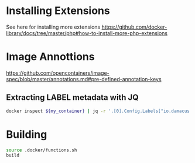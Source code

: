 # Installing Extensions

See here for installing more extensions <https://github.com/docker-library/docs/tree/master/php#how-to-install-more-php-extensions>

# Image Annottions

<https://github.com/opencontainers/image-spec/blob/master/annotations.md#pre-defined-annotation-keys>

## Extracting LABEL metadata with JQ

```sh
docker inspect ${my_container} | jq -r '.[0].Config.Labels["io.damacus.created"]'
```

# Building

```sh
source .docker/functions.sh
build
```
